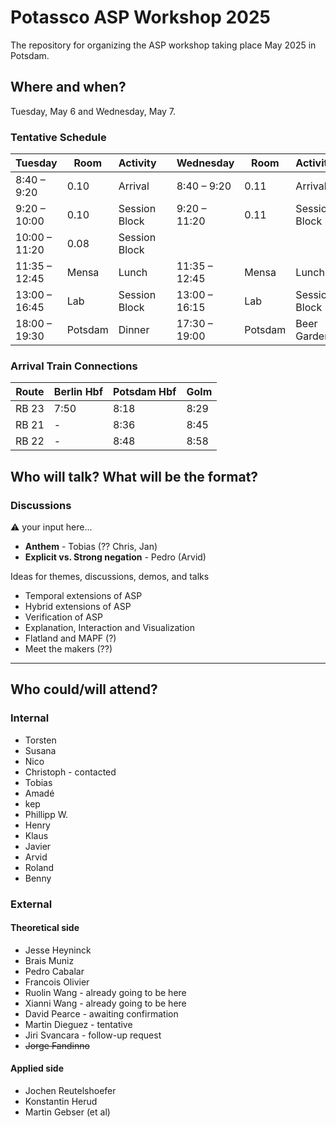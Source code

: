 # Potassco ASP Workshop 2025

The repository for organizing the ASP workshop taking place May 2025 in Potsdam.

## Where and when?

Tuesday, May 6 and Wednesday, May 7.

### Tentative Schedule

| Tuesday | Room | Activity | | Wednesday | Room | Activity |
| -- | -- | -- | -- | -- | -- | -- |
| 8:40 – 9:20 | 0.10 | Arrival | | 8:40 – 9:20 | 0.11 | Arrival |
| 9:20 – 10:00 | 0.10 | Session Block | | 9:20 – 11:20 | 0.11 | Session Block |
| 10:00 – 11:20 | 0.08 | Session Block |    | | | | |
| 11:35 – 12:45 | Mensa | Lunch | | 11:35 – 12:45 | Mensa | Lunch |
| 13:00 – 16:45 | Lab | Session Block | | 13:00 – 16:15 | Lab | Session Block |
| 18:00 – 19:30 | Potsdam | Dinner | | 17:30 – 19:00 | Potsdam | Beer Garden |   

### Arrival Train Connections

| Route | Berlin Hbf | Potsdam Hbf | Golm |
| -- | -- | -- | -- |
| RB 23 | 7:50 | 8:18 | 8:29 |
| RB 21 | - | 8:36 | 8:45 |
| RB 22 | - | 8:48 | 8:58 |

## Who will talk? What will be the format?

### Discussions
⚠️ your input here...
* **Anthem** - Tobias (?? Chris, Jan)
* **Explicit vs. Strong negation** - Pedro (Arvid)


Ideas for themes, discussions, demos, and talks

- Temporal extensions of ASP
- Hybrid extensions of ASP
- Verification of ASP
- Explanation, Interaction and Visualization
- Flatland and MAPF (?)
- Meet the makers (??)

---

## Who could/will attend?

### Internal
* Torsten
* Susana
* Nico
* Christoph - contacted
* Tobias
* Amadé
* kep
* Phillipp W.
* Henry
* Klaus
* Javier
* Arvid
* Roland
* Benny

### External
#### Theoretical side
* Jesse Heyninck
* Brais Muniz
* Pedro Cabalar
* Francois Olivier
* Ruolin Wang - already going to be here
* Xianni Wang - already going to be here
* David Pearce - awaiting confirmation
* Martin Dieguez - tentative
* Jiri Svancara - follow-up request
* ~~Jorge Fandinno~~

#### Applied side
* Jochen Reutelshoefer
* Konstantin Herud
* Martin Gebser (et al)
